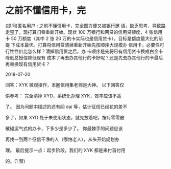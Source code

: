 # 之前不懂信用卡，完

(提问)匿名用户 : 之前不懂信用卡，完全图方便又被银行邀 请，缺乏思考，导致路走歪了，现打算归零重新开始。现状 100 万银行和网贷的信用贷额度，4 张信用卡 50 万额度（其中 2 张 20 万的卡实际也是信用贷卡）。目标是额度最大化的前提 下成本最优。打算将信用贷清掉重新开始先按顺序大规模办 信用卡，必要性可行性性价比怎么样？清掉信用贷之后，办 卡顺序是先将已有信用贷卡换成白金卡降低总授信降低现有 成本了再去办其他行的卡好呢？还是先去办其他行的卡最后 再替换现有信用贷卡？

2018-07-20

回答：XYK 微观操作，本圈信用集老师是大神。 以下回答仅

供参考： 完全清掉 XYD，系统化办理 XYK，效率应该不高

了。 因为问题中描述的还有网 dai 等，估计征信已经花的差不

多了，如果 XYD 处于未使用状态，就先放着吧，按月零零散

散碰运气式的办卡，下多少是多少了。 你最棘手的问题应该

再找一到两个征信干净的人（哪怕老人），从头开始规划办

理。 最后提示一点：起步阶段，我们的 XYK 都是来付首付用

的。(1 赞)